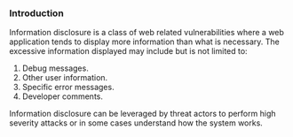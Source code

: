 ### Introduction
Information disclosure is a class of web related vulnerabilities where a web application tends to display more information than what is necessary. The excessive information displayed may include but is not limited to:
1. Debug messages.
2. Other user information.
3. Specific error messages.
4. Developer comments.

Information disclosure can be leveraged by threat actors to perform high severity attacks or in some cases understand how the system works.
